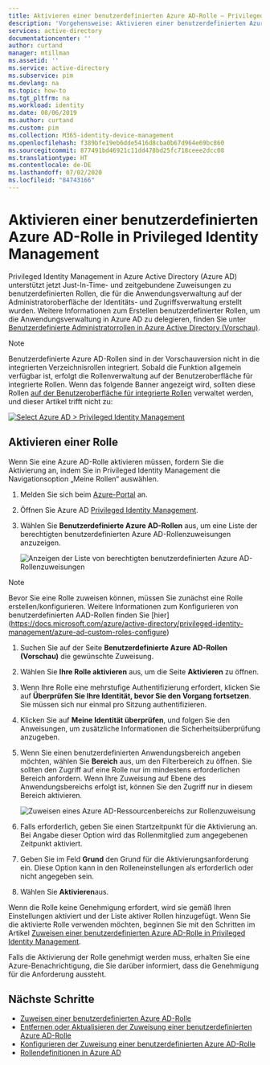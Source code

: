 ```yaml
---
title: Aktivieren einer benutzerdefinierten Azure AD-Rolle – Privileged Identity Management (PIM)
description: 'Vorgehensweise: Aktivieren einer benutzerdefinierten Azure AD-Rolle für die Zuweisung in Privileged Identity Management (PIM)'
services: active-directory
documentationcenter: ''
author: curtand
manager: mtillman
ms.assetid: ''
ms.service: active-directory
ms.subservice: pim
ms.devlang: na
ms.topic: how-to
ms.tgt_pltfrm: na
ms.workload: identity
ms.date: 08/06/2019
ms.author: curtand
ms.custom: pim
ms.collection: M365-identity-device-management
ms.openlocfilehash: f389bfe19eb6dde5416d8cba0b67d964e69bc860
ms.sourcegitcommit: 877491bd46921c11dd478bd25fc718ceee2dcc08
ms.translationtype: HT
ms.contentlocale: de-DE
ms.lasthandoff: 07/02/2020
ms.locfileid: "84743166"
---
```

# <a name="activate-an-azure-ad-custom-role-in-privileged-identity-management"></a>Aktivieren einer benutzerdefinierten Azure AD-Rolle in Privileged Identity Management

Privileged Identity Management in Azure Active Directory (Azure AD) unterstützt jetzt Just-In-Time- und zeitgebundene Zuweisungen zu benutzerdefinierten Rollen, die für die Anwendungsverwaltung auf der Administratoroberfläche der Identitäts- und Zugriffsverwaltung erstellt wurden. Weitere Informationen zum Erstellen benutzerdefinierter Rollen, um die Anwendungsverwaltung in Azure AD zu delegieren, finden Sie unter [Benutzerdefinierte Administratorrollen in Azure Active Directory (Vorschau)](../users-groups-roles/roles-custom-overview.md).

> [!NOTE]
> Benutzerdefinierte Azure AD-Rollen sind in der Vorschauversion nicht in die integrierten Verzeichnisrollen integriert. Sobald die Funktion allgemein verfügbar ist, erfolgt die Rollenverwaltung auf der Benutzeroberfläche für integrierte Rollen. Wenn das folgende Banner angezeigt wird, sollten diese Rollen [auf der Benutzeroberfläche für integrierte Rollen](pim-how-to-activate-role.md) verwaltet werden, und dieser Artikel trifft nicht zu:
>
> [![](media/pim-how-to-add-role-to-user/pim-new-version.png "Select Azure AD > Privileged Identity Management")](media/pim-how-to-add-role-to-user/pim-new-version.png#lightbox)

## <a name="activate-a-role"></a>Aktivieren einer Rolle

Wenn Sie eine Azure AD-Rolle aktivieren müssen, fordern Sie die Aktivierung an, indem Sie in Privileged Identity Management die Navigationsoption „Meine Rollen“ auswählen.

1. Melden Sie sich beim [Azure-Portal](https://portal.azure.com) an.
1. Öffnen Sie Azure AD [Privileged Identity Management](https://portal.azure.com/?Microsoft_AAD_IAM_enableCustomRoleManagement=true&Microsoft_AAD_IAM_enableCustomRoleAssignment=true&feature.rbacv2roles=true&feature.rbacv2=true&Microsoft_AAD_RegisteredApps=demo#blade/Microsoft_Azure_PIMCommon/CommonMenuBlade/quickStart).

1. Wählen Sie **Benutzerdefinierte Azure AD-Rollen** aus, um eine Liste der berechtigten benutzerdefinierten Azure AD-Rollenzuweisungen anzuzeigen.

   ![Anzeigen der Liste von berechtigten benutzerdefinierten Azure AD-Rollenzuweisungen](./media/azure-ad-custom-roles-activate/view-preview-roles.png)

> [!Note] 
>  Bevor Sie eine Rolle zuweisen können, müssen Sie zunächst eine Rolle erstellen/konfigurieren. Weitere Informationen zum Konfigurieren von benutzerdefinierten AAD-Rollen finden Sie [hier] (https://docs.microsoft.com/azure/active-directory/privileged-identity-management/azure-ad-custom-roles-configure)

1. Suchen Sie auf der Seite **Benutzerdefinierte Azure AD-Rollen (Vorschau)** die gewünschte Zuweisung.
1. Wählen Sie **Ihre Rolle aktivieren** aus, um die Seite **Aktivieren** zu öffnen.
1. Wenn Ihre Rolle eine mehrstufige Authentifizierung erfordert, klicken Sie auf **Überprüfen Sie Ihre Identität, bevor Sie den Vorgang fortsetzen**. Sie müssen sich nur einmal pro Sitzung authentifizieren.
1. Klicken Sie auf **Meine Identität überprüfen**, und folgen Sie den Anweisungen, um zusätzliche Informationen die Sicherheitsüberprüfung anzugeben.
1. Wenn Sie einen benutzerdefinierten Anwendungsbereich angeben möchten, wählen Sie **Bereich** aus, um den Filterbereich zu öffnen. Sie sollten den Zugriff auf eine Rolle nur im mindestens erforderlichen Bereich anfordern. Wenn Ihre Zuweisung auf Ebene des Anwendungsbereichs erfolgt ist, können Sie den Zugriff nur in diesem Bereich aktivieren.

   ![Zuweisen eines Azure AD-Ressourcenbereichs zur Rollenzuweisung](./media/azure-ad-custom-roles-activate/assign-scope.png)

1. Falls erforderlich, geben Sie einen Startzeitpunkt für die Aktivierung an. Bei Angabe dieser Option wird das Rollenmitglied zum angegebenen Zeitpunkt aktiviert.
1. Geben Sie im Feld **Grund** den Grund für die Aktivierungsanforderung ein. Diese Option kann in den Rolleneinstellungen als erforderlich oder nicht angegeben sein.
1. Wählen Sie **Aktivieren**aus.

Wenn die Rolle keine Genehmigung erfordert, wird sie gemäß Ihren Einstellungen aktiviert und der Liste aktiver Rollen hinzugefügt. Wenn Sie die aktivierte Rolle verwenden möchten, beginnen Sie mit den Schritten im Artikel [Zuweisen einer benutzerdefinierten Azure AD-Rolle in Privileged Identity Management](azure-ad-custom-roles-assign.md).

Falls die Aktivierung der Rolle genehmigt werden muss, erhalten Sie eine Azure-Benachrichtigung, die Sie darüber informiert, dass die Genehmigung für die Anforderung aussteht.

## <a name="next-steps"></a>Nächste Schritte

- [Zuweisen einer benutzerdefinierten Azure AD-Rolle](azure-ad-custom-roles-assign.md)
- [Entfernen oder Aktualisieren der Zuweisung einer benutzerdefinierten Azure AD-Rolle](azure-ad-custom-roles-update-remove.md)
- [Konfigurieren der Zuweisung einer benutzerdefinierten Azure AD-Rolle](azure-ad-custom-roles-configure.md)
- [Rollendefinitionen in Azure AD](../users-groups-roles/directory-assign-admin-roles.md)
